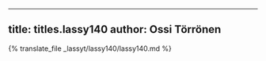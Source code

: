 
---
title: titles.lassy140
author: Ossi Törrönen
---
{% translate_file _lassyt/lassy140/lassy140.md %}